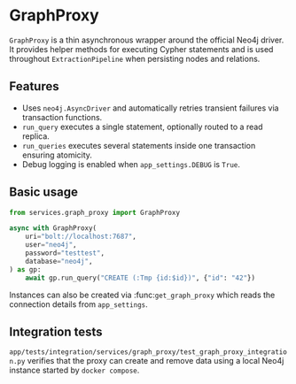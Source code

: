 # GraphProxy

`GraphProxy` is a thin asynchronous wrapper around the official Neo4j driver. It
provides helper methods for executing Cypher statements and is used throughout
`ExtractionPipeline` when persisting nodes and relations.

## Features

- Uses `neo4j.AsyncDriver` and automatically retries transient failures via
  transaction functions.
- `run_query` executes a single statement, optionally routed to a read replica.
- `run_queries` executes several statements inside one transaction ensuring
  atomicity.
- Debug logging is enabled when `app_settings.DEBUG` is `True`.

## Basic usage

```python
from services.graph_proxy import GraphProxy

async with GraphProxy(
    uri="bolt://localhost:7687",
    user="neo4j",
    password="testtest",
    database="neo4j",
) as gp:
    await gp.run_query("CREATE (:Tmp {id:$id})", {"id": "42"})
```

Instances can also be created via :func:`get_graph_proxy` which reads the
connection details from `app_settings`.

## Integration tests

`app/tests/integration/services/graph_proxy/test_graph_proxy_integration.py`
verifies that the proxy can create and remove data using a local Neo4j instance
started by `docker compose`.
